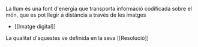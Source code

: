 La llum és una font d'energia que transporta informació codificada sobre el món, que es pot llegir a distància a travès de les imatges


- [[Imatge digital]]

La qualitat d'aquestes ve definida en la seva [[Resolució]]
